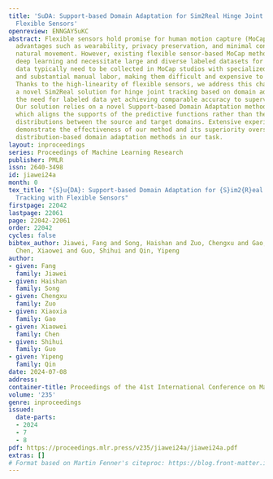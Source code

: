 ```yaml
---
title: 'SuDA: Support-based Domain Adaptation for Sim2Real Hinge Joint Tracking with
  Flexible Sensors'
openreview: ENNGAY5uKC
abstract: Flexible sensors hold promise for human motion capture (MoCap), offering
  advantages such as wearability, privacy preservation, and minimal constraints on
  natural movement. However, existing flexible sensor-based MoCap methods rely on
  deep learning and necessitate large and diverse labeled datasets for training. These
  data typically need to be collected in MoCap studios with specialized equipment
  and substantial manual labor, making them difficult and expensive to obtain at scale.
  Thanks to the high-linearity of flexible sensors, we address this challenge by proposing
  a novel Sim2Real solution for hinge joint tracking based on domain adaptation, eliminating
  the need for labeled data yet achieving comparable accuracy to supervised learning.
  Our solution relies on a novel Support-based Domain Adaptation method, namely SuDA,
  which aligns the supports of the predictive functions rather than the instance-dependent
  distributions between the source and target domains. Extensive experimental results
  demonstrate the effectiveness of our method and its superiority overstate-of-the-art
  distribution-based domain adaptation methods in our task.
layout: inproceedings
series: Proceedings of Machine Learning Research
publisher: PMLR
issn: 2640-3498
id: jiawei24a
month: 0
tex_title: "{S}u{DA}: Support-based Domain Adaptation for {S}im2{R}eal Hinge Joint
  Tracking with Flexible Sensors"
firstpage: 22042
lastpage: 22061
page: 22042-22061
order: 22042
cycles: false
bibtex_author: Jiawei, Fang and Song, Haishan and Zuo, Chengxu and Gao, Xiaoxia and
  Chen, Xiaowei and Guo, Shihui and Qin, Yipeng
author:
- given: Fang
  family: Jiawei
- given: Haishan
  family: Song
- given: Chengxu
  family: Zuo
- given: Xiaoxia
  family: Gao
- given: Xiaowei
  family: Chen
- given: Shihui
  family: Guo
- given: Yipeng
  family: Qin
date: 2024-07-08
address:
container-title: Proceedings of the 41st International Conference on Machine Learning
volume: '235'
genre: inproceedings
issued:
  date-parts:
  - 2024
  - 7
  - 8
pdf: https://proceedings.mlr.press/v235/jiawei24a/jiawei24a.pdf
extras: []
# Format based on Martin Fenner's citeproc: https://blog.front-matter.io/posts/citeproc-yaml-for-bibliographies/
---
```

